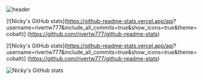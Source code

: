 ![header](https://capsule-render.vercel.app/api?type=rect&height=300&color=gradient&text=Input%20text&section=header&reversal=false)

[![Nicky's GitHub stats](https://github-readme-stats.vercel.app/api?
username=rivertw777&include_all_commits=true&show_icons=true&theme=cobalt)]
(https://github.com/rivertw777/github-readme-stats)

[![Nicky's GitHub stats](https://github-readme-stats.vercel.app/api?
username=rivertw777&include_all_commits=true&show_icons=true&theme=cobalt)]
(https://github.com/rivertw777/github-readme-stats)

![Nicky's GitHub stats](https://github-readme-stats.vercel.app/api?username=rivertw777&show_icons=true&theme=radical)
